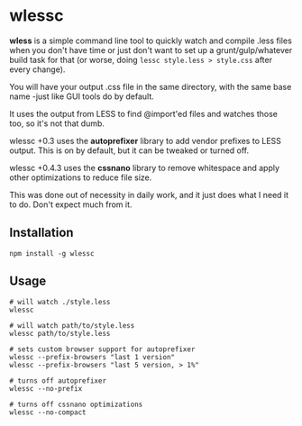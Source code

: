 # wlessc #

**wless** is a simple command line tool to quickly watch and compile .less files
when you don't have time or just don't want to set up a grunt/gulp/whatever build
task for that (or worse, doing `lessc style.less > style.css` after every change).

You will have your output .css file in the same directory, with the same base
name -just like GUI tools do by default.

It uses the output from LESS to find @import'ed files and watches those too,
so it's not that dumb.

wlessc +0.3 uses the **autoprefixer** library to add vendor prefixes to LESS
output. This is on by default, but it can be tweaked or turned off.

wlessc +0.4.3 uses the **cssnano** library to remove whitespace and apply other
optimizations to reduce file size.

This was done out of necessity in daily work, and it just does what I need it
to do. Don't expect much from it.

## Installation ##
`npm install -g wlessc`

## Usage ##
	# will watch ./style.less
	wlessc
	
	# will watch path/to/style.less
    wlessc path/to/style.less
    
    # sets custom browser support for autoprefixer
    wlessc --prefix-browsers "last 1 version"
    wlessc --prefix-browsers "last 5 version, > 1%"
    
    # turns off autoprefixer
    wlessc --no-prefix
    
    # turns off cssnano optimizations
    wlessc --no-compact
